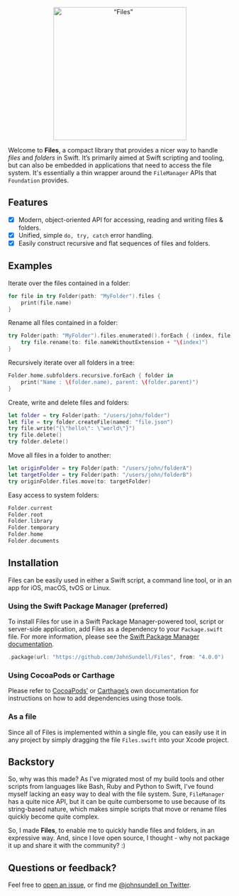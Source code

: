 <p align="center">
    <img src="logo.png" width="300" max-width="50%" alt=“Files” />
</p>

Welcome to **Files**, a compact library that provides a nicer way to handle *files* and *folders*  in Swift. It’s primarily aimed at Swift scripting and tooling, but can also be embedded in applications that need to access the file system. It's essentially a thin wrapper around the `FileManager` APIs that `Foundation` provides.

## Features

- [X] Modern, object-oriented API for accessing, reading and writing files & folders.
- [X] Unified, simple `do, try, catch` error handling.
- [X] Easily construct recursive and flat sequences of files and folders.

## Examples

Iterate over the files contained in a folder:

```swift
for file in try Folder(path: "MyFolder").files {
    print(file.name)
}
```

Rename all files contained in a folder:

```swift
try Folder(path: "MyFolder").files.enumerated().forEach { (index, file) in
    try file.rename(to: file.nameWithoutExtension + "\(index)")
}
```

Recursively iterate over all folders in a tree:

```swift
Folder.home.subfolders.recursive.forEach { folder in
    print("Name : \(folder.name), parent: \(folder.parent)")
}
```

Create, write and delete files and folders:

```swift
let folder = try Folder(path: "/users/john/folder")
let file = try folder.createFile(named: "file.json")
try file.write("{\"hello\": \"world\"}")
try file.delete()
try folder.delete()
```

Move all files in a folder to another:

```swift
let originFolder = try Folder(path: "/users/john/folderA")
let targetFolder = try Folder(path: "/users/john/folderB")
try originFolder.files.move(to: targetFolder)
```

Easy access to system folders:

```swift
Folder.current
Folder.root
Folder.library
Folder.temporary
Folder.home
Folder.documents
```

## Installation

Files can be easily used in either a Swift script, a command line tool, or in an app for iOS, macOS, tvOS or Linux.

### Using the Swift Package Manager (preferred)

To install Files for use in a Swift Package Manager-powered tool, script or server-side application, add Files as a dependency to your `Package.swift` file. For more information, please see the [Swift Package Manager documentation](https://github.com/apple/swift-package-manager/tree/master/Documentation).

```swift
.package(url: "https://github.com/JohnSundell/Files", from: "4.0.0")
```

### Using CocoaPods or Carthage

Please refer to [CocoaPods’](https://cocoapods.org) or [Carthage’s](https://github.com/Carthage/Carthage) own documentation for instructions on how to add dependencies using those tools.

### As a file

Since all of Files is implemented within a single file, you can easily use it in any project by simply dragging the file `Files.swift` into your Xcode project.

## Backstory

So, why was this made? As I've migrated most of my build tools and other scripts from languages like Bash, Ruby and Python to Swift, I've found myself lacking an easy way to deal with the file system. Sure, `FileManager` has a quite nice API, but it can be quite cumbersome to use because of its string-based nature, which makes simple scripts that move or rename files quickly become quite complex.

So, I made **Files**, to enable me to quickly handle files and folders, in an expressive way. And, since I love open source, I thought - why not package it up and share it with the community? :)

## Questions or feedback?

Feel free to [open an issue](https://github.com/JohnSundell/Files/issues/new), or find me [@johnsundell on Twitter](https://twitter.com/johnsundell).
